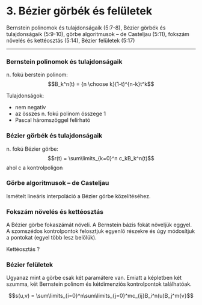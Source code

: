 # 3. Bézier görbék és felületek
Bernstein polinomok és tulajdonságaik (5:7-8), Bézier görbék és tulajdonságaik (5:9-10), görbe algoritmusok – de  Casteljau (5:11), fokszám növelés és kettéosztás (5:14), Bézier felületek (5:17)

---

### Bernstein polinomok és tulajdonságaik

n. fokú berstein polinom:
$$B_k^n(t) = {n \choose k}(1-t)^{n-k}t^k$$

Tulajdonságok:
- nem negatív
- az összes n. fokú polinom összege 1
- Pascal háromszöggel felírható


### Bézier görbék és tulajdonságaik

n. fokú Bézier görbe:
$$r(t) = \sum\limits_{k=0}^n c_kB_k^n(t)$$
ahol  c a kontrolpoligon

### Görbe algoritmusok – de Casteljau

Ismételt lineáris interpoláció a Bézier görbe közelítéséhez.

### Fokszám növelés és kettéosztás

A Bézier görbe fokaszámát növeli. A Bernstein bázis fokát növeljük eggyel. A szomszédos kontrolpontok felosztjuk egyenlő részekre és úgy módosítjuk a pontokat (egyel több lesz belőlük).

Kettéosztás ?

### Bézier felületek

Ugyanaz mint a görbe csak két paramátere van. Emiatt a képletben két szumma, két Bernstein polinom és kétdimenziós kontrolpontok találhatóak.

$$s(u,v) = \sum\limits_{i=0}^n\sum\limits_{j=0}^mc_{ij}B_i^n(u)B_j^m{v}$$

